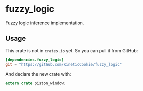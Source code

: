 # fuzzy_logic
Fuzzy logic inference implementation.

## Usage
This crate is not in `crates.io` yet.
So you can pull it from GitHub:

```toml
[dependencies.fuzzy_logic]
git = "https://github.com/KineticCookie/fuzzy_logic"
```
And declare the new crate with:
```rust
extern crate piston_window;
```
